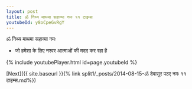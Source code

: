 ```yaml
---
layout: post
title: ॐ निथ्य माथमा सहाय्या नमः ११ टाइम्स
youtubeId: y8oCpeGvRgY
---
```

 
 
 ॐ निथ्य माथमा सहाय्या नमः  
 
 -  जो हमेशा के लिए नश्वर आत्माओं की मदद कर रहा है 
 
  
 
  
 
 
 
 
 
 


{% include youtubePlayer.html id=page.youtubeId %}
 
[Next]({{ site.baseurl }}{% link  split1/_posts/2014-08-15-ॐ देवासुर पठए नमः ११ टाइम्स.md%})
 
